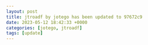 ```yaml
---
layout: post
title: jtroadf by jotego has been updated to 97672c9
date: 2023-05-12 18:42:33 +0000
categories: [jotego, jtroadf]
tags: [update]
---
```


